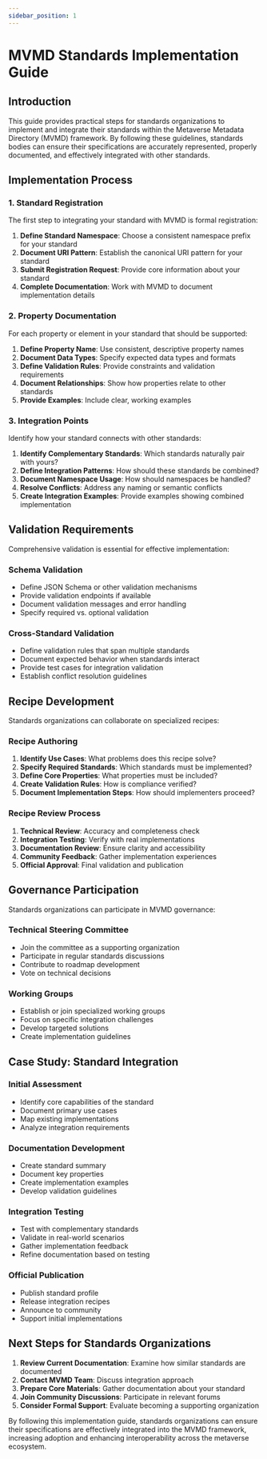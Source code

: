```yaml
---
sidebar_position: 1
---
```


# MVMD Standards Implementation Guide

## Introduction

This guide provides practical steps for standards organizations to implement and integrate their standards within the Metaverse Metadata Directory (MVMD) framework. By following these guidelines, standards bodies can ensure their specifications are accurately represented, properly documented, and effectively integrated with other standards.

## Implementation Process

### 1. Standard Registration

The first step to integrating your standard with MVMD is formal registration:

1. **Define Standard Namespace**: Choose a consistent namespace prefix for your standard
2. **Document URI Pattern**: Establish the canonical URI pattern for your standard
3. **Submit Registration Request**: Provide core information about your standard
4. **Complete Documentation**: Work with MVMD to document implementation details

### 2. Property Documentation

For each property or element in your standard that should be supported:

1. **Define Property Name**: Use consistent, descriptive property names
2. **Document Data Types**: Specify expected data types and formats
3. **Define Validation Rules**: Provide constraints and validation requirements
4. **Document Relationships**: Show how properties relate to other standards
5. **Provide Examples**: Include clear, working examples

### 3. Integration Points

Identify how your standard connects with other standards:

1. **Identify Complementary Standards**: Which standards naturally pair with yours?
2. **Define Integration Patterns**: How should these standards be combined?
3. **Document Namespace Usage**: How should namespaces be handled?
4. **Resolve Conflicts**: Address any naming or semantic conflicts
5. **Create Integration Examples**: Provide examples showing combined implementation

## Validation Requirements

Comprehensive validation is essential for effective implementation:

### Schema Validation
- Define JSON Schema or other validation mechanisms
- Provide validation endpoints if available
- Document validation messages and error handling
- Specify required vs. optional validation

### Cross-Standard Validation
- Define validation rules that span multiple standards
- Document expected behavior when standards interact
- Provide test cases for integration validation
- Establish conflict resolution guidelines

## Recipe Development

Standards organizations can collaborate on specialized recipes:

### Recipe Authoring
1. **Identify Use Cases**: What problems does this recipe solve?
2. **Specify Required Standards**: Which standards must be implemented?
3. **Define Core Properties**: What properties must be included?
4. **Create Validation Rules**: How is compliance verified?
5. **Document Implementation Steps**: How should implementers proceed?

### Recipe Review Process
1. **Technical Review**: Accuracy and completeness check
2. **Integration Testing**: Verify with real implementations
3. **Documentation Review**: Ensure clarity and accessibility
4. **Community Feedback**: Gather implementation experiences
5. **Official Approval**: Final validation and publication

## Governance Participation

Standards organizations can participate in MVMD governance:

### Technical Steering Committee
- Join the committee as a supporting organization
- Participate in regular standards discussions
- Contribute to roadmap development
- Vote on technical decisions

### Working Groups
- Establish or join specialized working groups
- Focus on specific integration challenges
- Develop targeted solutions
- Create implementation guidelines

## Case Study: Standard Integration

### Initial Assessment
- Identify core capabilities of the standard
- Document primary use cases
- Map existing implementations
- Analyze integration requirements

### Documentation Development
- Create standard summary
- Document key properties
- Create implementation examples
- Develop validation guidelines

### Integration Testing
- Test with complementary standards
- Validate in real-world scenarios
- Gather implementation feedback
- Refine documentation based on testing

### Official Publication
- Publish standard profile
- Release integration recipes
- Announce to community
- Support initial implementations

## Next Steps for Standards Organizations

1. **Review Current Documentation**: Examine how similar standards are documented
2. **Contact MVMD Team**: Discuss integration approach
3. **Prepare Core Materials**: Gather documentation about your standard
4. **Join Community Discussions**: Participate in relevant forums
5. **Consider Formal Support**: Evaluate becoming a supporting organization

By following this implementation guide, standards organizations can ensure their specifications are effectively integrated into the MVMD framework, increasing adoption and enhancing interoperability across the metaverse ecosystem. 